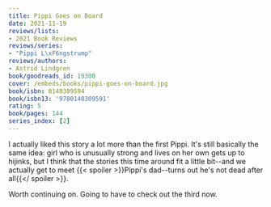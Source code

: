 ```yaml
---
title: Pippi Goes on Board
date: 2021-11-19
reviews/lists:
- 2021 Book Reviews
reviews/series:
- "Pippi L\xF6ngstrump"
reviews/authors:
- Astrid Lindgren
book/goodreads_id: 19308
cover: /embeds/books/pippi-goes-on-board.jpg
book/isbn: 0140309594
book/isbn13: '9780140309591'
rating: 5
book/pages: 144
series_index: [2]
---
```

I actually liked this story a lot more than the first Pippi. It's still basically the same idea: girl who is unusually strong and lives on her own gets up to hijinks, but I think that the stories this time around fit a little bit--and we actually get to meet {{< spoiler >}}Pippi's dad--turns out he's not dead after all{{</ spoiler >}}. 

Worth continuing on. Going to have to check out the third now.